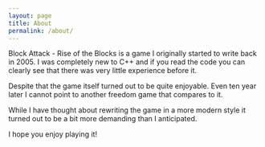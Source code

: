 ```yaml
---
layout: page
title: About
permalink: /about/
---
```


Block Attack - Rise of the Blocks is a game I originally started to write back in 2005. I was completely new to C++ and if you read the code you can clearly see that there was very little experience before it. 

Despite that the game itself turned out to be quite enjoyable. Even ten year later I cannot point to another freedom game that compares to it.

While I have thought about rewriting the game in a more modern style it turned out to be a bit more demanding than I anticipated. 

I hope you enjoy playing it!
